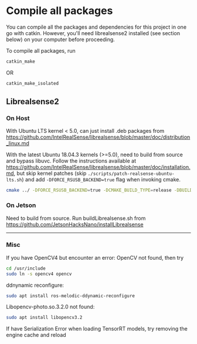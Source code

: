 
# Compile all packages

You can compile all the packages and dependencies for this project in one go with catkin. However, you'll need librealsense2 installed (see section below) on your computer before proceeding. 

To compile all packages, run

```bash
catkin_make
```

OR

```bash
catkin_make_isolated
```

## Librealsense2

### On Host

With Ubuntu LTS kernel < 5.0, can just install .deb packages from https://github.com/IntelRealSense/librealsense/blob/master/doc/distribution_linux.md

With the latest Ubuntu 18.04.3 kernels (>=5.0), need to build from source and bypass libuvc. Follow the instructions available at https://github.com/IntelRealSense/librealsense/blob/master/doc/installation.md, but skip kernel patches (skip `./scripts/patch-realsense-ubuntu-lts.sh`) and add `-DFORCE_RSUSB_BACKEND=true` flag when invoking cmake.

```bash
cmake ../ -DFORCE_RSUSB_BACKEND=true -DCMAKE_BUILD_TYPE=release -DBUILD_EXAMPLES=true -DBUILD_GRAPHICAL_EXAMPLES=true
```

### On Jetson

Need to build from source. Run buildLibrealsense.sh from https://github.com/JetsonHacksNano/installLibrealsense

---

### Misc

If you have OpenCV4 but encounter an error: OpenCV not found, then try

```bash
cd /usr/include
sudo ln -s opencv4 opencv
```

ddnynamic reconfigure:

```bash
sudo apt install ros-melodic-ddynamic-reconfigure
```

Libopencv-photo.so.3.2.0 not found:

```bash
sudo apt install libopencv3.2
```

If have Serialization Error when loading TensorRT models, try removing the engine cache and reload
